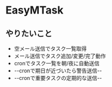 EasyMTask
=========

やりたいこと
------------
* 空メール送信でタスク一覧取得
* メール送信でタスク追加/変更/完了動作
* cronでタスク一覧を朝/夜に自動送信
* --cronで期日が近づいたら警告送信--
* --cronで重要タスクの定期的な送信--
